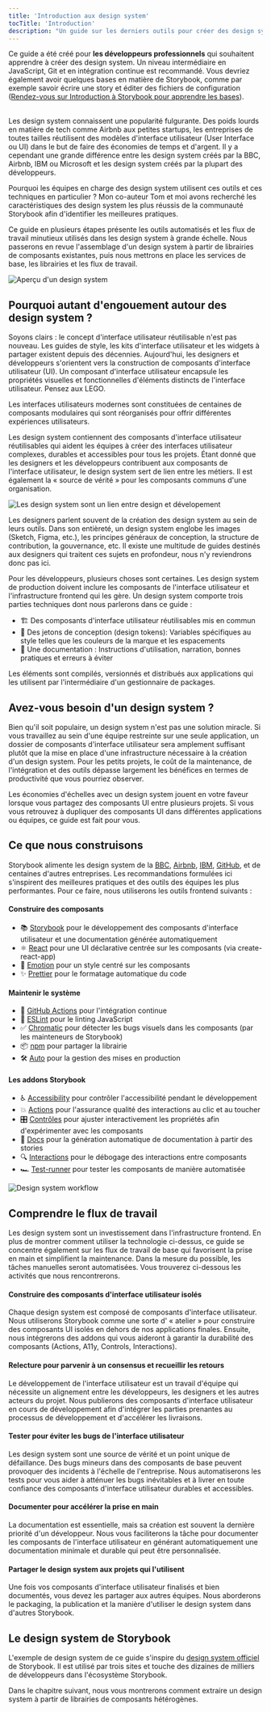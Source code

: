 ```yaml
---
title: 'Introduction aux design system'
tocTitle: 'Introduction'
description: "Un guide sur les derniers outils pour créer des design system prêts à l'emploi"
---
```


<div class="aside">Ce guide a été créé pour <b>les développeurs professionnels</b> qui souhaitent apprendre à créer des design system. Un niveau intermédiaire en JavaScript, Git et en intégration continue est recommandé. Vous devriez également avoir quelques bases en matière de Storybook, comme par exemple savoir écrire une story et éditer des fichiers de configuration (<a href="/intro-to-storybook">Rendez-vous sur Introduction à Storybook pour apprendre les bases</a>).
</div>
<br />

Les design system connaissent une popularité fulgurante. Des poids lourds en matière de tech comme Airbnb aux petites startups, les entreprises de toutes tailles réutilisent des modèles d'interface utilisateur (User Interface ou UI) dans le but de faire des économies de temps et d'argent. Il y a cependant une grande différence entre les design system créés par la BBC, Airbnb, IBM ou Microsoft et les design system créés par la plupart des développeurs.

Pourquoi les équipes en charge des design system utilisent ces outils et ces techniques en particulier ? Mon co-auteur Tom et moi avons recherché les caractéristiques des design system les plus réussis de la communauté Storybook afin d'identifier les meilleures pratiques.

Ce guide en plusieurs étapes présente les outils automatisés et les flux de travail minutieux utilisés dans les design system à grande échelle. Nous passerons en revue l'assemblage d'un design system à partir de librairies de composants existantes, puis nous mettrons en place les services de base, les librairies et les flux de travail.

![Aperçu d'un design system](/design-systems-for-developers/design-system-overview.jpg)

## Pourquoi autant d'engouement autour des design system ?

Soyons clairs : le concept d'interface utilisateur réutilisable n'est pas nouveau. Les guides de style, les kits d'interface utilisateur et les widgets à partager existent depuis des décennies. Aujourd'hui, les designers et développeurs s'orientent vers la construction de composants d'interface utilisateur (UI). Un composant d'interface utilisateur encapsule les propriétés visuelles et fonctionnelles d'éléments distincts de l'interface utilisateur. Pensez aux LEGO.

Les interfaces utilisateurs modernes sont constituées de centaines de composants modulaires qui sont réorganisés pour offrir différentes expériences utilisateurs.

Les design system contiennent des composants d'interface utilisateur réutilisables qui aident les équipes à créer des interfaces utilisateur complexes, durables et accessibles pour tous les projets. Étant donné que les designers et les développeurs contribuent aux composants de l'interface utilisateur, le design system sert de lien entre les métiers. Il est également la « source de vérité » pour les composants communs d'une organisation.

![Les design system sont un lien entre design et dévelopement](/design-systems-for-developers/design-system-context.jpg)

Les designers parlent souvent de la création des design system au sein de leurs outils. Dans son entièreté, un design system englobe les images (Sketch, Figma, etc.), les principes généraux de conception, la structure de contribution, la gouvernance, etc. Il existe une multitude de guides destinés aux designers qui traitent ces sujets en profondeur, nous n'y reviendrons donc pas ici.

Pour les développeurs, plusieurs choses sont certaines. Les design system de production doivent inclure les composants de l'interface utilisateur et l'infrastructure frontend qui les gère. Un design system comporte trois parties techniques dont nous parlerons dans ce guide :

- 🏗 Des composants d'interface utilisateur réutilisables mis en commun
- 🎨 Des jetons de conception (design tokens): Variables spécifiques au style telles que les couleurs de la marque et les espacements
- 📕 Une documentation : Instructions d'utilisation, narration, bonnes pratiques et erreurs à éviter

Les éléments sont compilés, versionnés et distribués aux applications qui les utilisent par l'intermédiaire d'un gestionnaire de packages.

## Avez-vous besoin d'un design system ?

Bien qu'il soit populaire, un design system n'est pas une solution miracle. Si vous travaillez au sein d'une équipe restreinte sur une seule application, un dossier de composants d'interface utilisateur sera amplement suffisant plutôt que la mise en place d'une infrastructure nécessaire à la création d'un design system. Pour les petits projets, le coût de la maintenance, de l'intégration et des outils dépasse largement les bénéfices en termes de productivité que vous pourriez observer.

Les économies d'échelles avec un design system jouent en votre faveur lorsque vous partagez des composants UI entre plusieurs projets. Si vous vous retrouvez à dupliquer des composants UI dans différentes applications ou équipes, ce guide est fait pour vous.

## Ce que nous construisons

Storybook alimente les design system de la [BBC](https://www.bbc.co.uk/iplayer/storybook/index.html?path=/story/style-guide--colours), [Airbnb](https://github.com/airbnb/lunar), [IBM](https://www.carbondesignsystem.com/), [GitHub](https://primer.style/css/), et de centaines d'autres entreprises. Les recommandations formulées ici s'inspirent des meilleures pratiques et des outils des équipes les plus performantes. Pour ce faire, nous utiliserons les outils frontend suivants :

#### Construire des composants

- 📚 [Storybook](http://storybook.js.org) pour le développement des composants d'interface utilisateur et une documentation générée automatiquement
- ⚛️ [React](https://reactjs.org/) pour une UI déclarative centrée sur les composants (via create-react-app)
- 💅 [Emotion](https://emotion.sh/docs/introduction) pour un style centré sur les composants
- ✨ [Prettier](https://prettier.io/) pour le formatage automatique du code

#### Maintenir le système

- 🚥 [GitHub Actions](https://github.com/features/actions) pour l'intégration continue
- 📐 [ESLint](https://eslint.org/) pour le linting JavaScript
- ✅ [Chromatic](https://www.chromatic.com/?utm_source=storybook_websiteutm_medium=link&utm_campaign=storybook) pour détecter les bugs visuels dans les composants (par les mainteneurs de Storybook)
- 📦 [npm](https://npmjs.com) pour partager la librairie
- 🛠 [Auto](https://github.com/intuit/auto) pour la gestion des mises en production

#### Les addons Storybook

- ♿ [Accessibility](https://github.com/storybookjs/storybook/tree/master/addons/a11y) pour contrôler l'accessibilité pendant le développement
- 💥 [Actions](https://storybook.js.org/docs/react/essentials/actions) pour l'assurance qualité des interactions au clic et au toucher
- 🎛 [Contrôles](https://storybook.js.org/docs/react/essentials/controls) pour ajuster interactivement les propriétés afin d'expérimenter avec les composants
- 📕 [Docs](https://storybook.js.org/docs/react/writing-docs/introduction) pour la génération automatique de documentation à partir des stories
- 🔍 [Interactions](https://storybook.js.org/addons/@storybook/addon-interactions/) pour le débogage des interactions entre composants
- 🏎 [Test-runner](https://storybook.js.org/docs/react/writing-tests/test-runner) pour tester les composants de manière automatisée

![Design system workflow](/design-systems-for-developers/design-system-workflow.jpg)

## Comprendre le flux de travail

Les design system sont un investissement dans l'infrastructure frontend. En plus de montrer comment utiliser la technologie ci-dessus, ce guide se concentre également sur les flux de travail de base qui favorisent la prise en main et simplifient la maintenance. Dans la mesure du possible, les tâches manuelles seront automatisées. Vous trouverez ci-dessous les activités que nous rencontrerons.

#### Construire des composants d'interface utilisateur isolés

Chaque design system est composé de composants d'interface utilisateur.
Nous utiliserons Storybook comme une sorte d' « atelier » pour construire des composants UI isolés en dehors de nos applications finales. Ensuite, nous intégrerons des addons qui vous aideront à garantir la durabilité des composants (Actions, A11y, Controls, Interactions).

#### Relecture pour parvenir à un consensus et recueillir les retours

Le développement de l'interface utilisateur est un travail d'équipe qui nécessite un alignement entre les développeurs, les designers et les autres acteurs du projet. Nous publierons des composants d'interface utilisateur en cours de développement afin d'intégrer les parties prenantes au processus de développement et d'accélérer les livraisons.

#### Tester pour éviter les bugs de l'interface utilisateur

Les design system sont une source de vérité et un point unique de défaillance. Des bugs mineurs dans des composants de base peuvent provoquer des incidents à l'échelle de l'entreprise. Nous automatiserons les tests pour vous aider à atténuer les bugs inévitables et à livrer en toute confiance des composants d'interface utilisateur durables et accessibles.

#### Documenter pour accélérer la prise en main

La documentation est essentielle, mais sa création est souvent la dernière priorité d'un développeur. Nous vous faciliterons la tâche pour documenter les composants de l'interface utilisateur en générant automatiquement une documentation minimale et durable qui peut être personnalisée.

#### Partager le design system aux projets qui l'utilisent

Une fois vos composants d'interface utilisateur finalisés et bien documentés, vous devez les partager aux autres équipes. Nous aborderons le packaging, la publication et la manière d'utiliser le design system dans d'autres Storybook.

## Le design system de Storybook

L'exemple de design system de ce guide s'inspire du [design system officiel](https://github.com/storybookjs/design-system) de Storybook. Il est utilisé par trois sites et touche des dizaines de milliers de développeurs dans l'écosystème Storybook.

Dans le chapitre suivant, nous vous montrerons comment extraire un design system à partir de librairies de composants hétérogènes.

